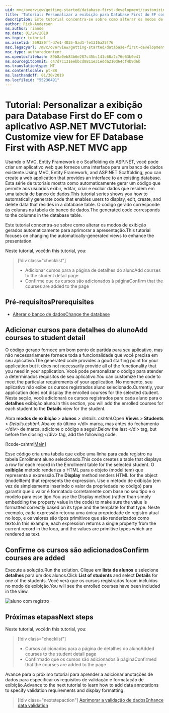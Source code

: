 ```yaml
---
uid: mvc/overview/getting-started/database-first-development/customizing-a-view
title: 'Tutorial: Personalizar a exibição para Database First do EF com o aplicativo ASP.NET MVC'
description: Este tutorial concentra-se sobre como alterar os modos de exibição gerados automaticamente para aprimorar a apresentação.
author: Rick-Anderson
ms.author: riande
ms.date: 01/24/2019
ms.topic: tutorial
ms.assetid: 269380ff-d7e1-4035-8ad1-fe1316a25f76
msc.legacyurl: /mvc/overview/getting-started/database-first-development/customizing-a-view
msc.type: authoredcontent
ms.openlocfilehash: 89b8a0eb84b6e287c45bc141c68a2c76e63b0e41
ms.sourcegitcommit: c47d7c131eebbcd8811e31edda210d64cf4b9d6b
ms.translationtype: MT
ms.contentlocale: pt-BR
ms.lasthandoff: 01/30/2019
ms.locfileid: "55236491"
---
```

# <a name="tutorial-customize-view-for-ef-database-first-with-aspnet-mvc-app"></a><span data-ttu-id="c2e8f-103">Tutorial: Personalizar a exibição para Database First do EF com o aplicativo ASP.NET MVC</span><span class="sxs-lookup"><span data-stu-id="c2e8f-103">Tutorial: Customize view for EF Database First with ASP.NET MVC app</span></span>

<span data-ttu-id="c2e8f-104">Usando o MVC, Entity Framework e o Scaffolding do ASP.NET, você pode criar um aplicativo web que fornece uma interface para um banco de dados existente.</span><span class="sxs-lookup"><span data-stu-id="c2e8f-104">Using MVC, Entity Framework, and ASP.NET Scaffolding, you can create a web application that provides an interface to an existing database.</span></span> <span data-ttu-id="c2e8f-105">Esta série de tutoriais mostra como automaticamente gerar um código que permite aos usuários exibir, editar, criar e excluir dados que residem em uma tabela de banco de dados.</span><span class="sxs-lookup"><span data-stu-id="c2e8f-105">This tutorial series shows you how to automatically generate code that enables users to display, edit, create, and delete data that resides in a database table.</span></span> <span data-ttu-id="c2e8f-106">O código gerado corresponde às colunas na tabela de banco de dados.</span><span class="sxs-lookup"><span data-stu-id="c2e8f-106">The generated code corresponds to the columns in the database table.</span></span>

<span data-ttu-id="c2e8f-107">Este tutorial concentra-se sobre como alterar os modos de exibição gerados automaticamente para aprimorar a apresentação.</span><span class="sxs-lookup"><span data-stu-id="c2e8f-107">This tutorial focuses on changing the automatically-generated views to enhance the presentation.</span></span>

<span data-ttu-id="c2e8f-108">Neste tutorial, você:</span><span class="sxs-lookup"><span data-stu-id="c2e8f-108">In this tutorial, you:</span></span>

> [!div class="checklist"]
> * <span data-ttu-id="c2e8f-109">Adicionar cursos para a página de detalhes do aluno</span><span class="sxs-lookup"><span data-stu-id="c2e8f-109">Add courses to the student detail page</span></span>
> * <span data-ttu-id="c2e8f-110">Confirme que os cursos são adicionados à página</span><span class="sxs-lookup"><span data-stu-id="c2e8f-110">Confirm that the courses are added to the page</span></span>

## <a name="prerequisites"></a><span data-ttu-id="c2e8f-111">Pré-requisitos</span><span class="sxs-lookup"><span data-stu-id="c2e8f-111">Prerequisites</span></span>

* [<span data-ttu-id="c2e8f-112">Alterar o banco de dados</span><span class="sxs-lookup"><span data-stu-id="c2e8f-112">Change the database</span></span>](changing-the-database.md)

## <a name="add-courses-to-student-detail"></a><span data-ttu-id="c2e8f-113">Adicionar cursos para detalhes do aluno</span><span class="sxs-lookup"><span data-stu-id="c2e8f-113">Add courses to student detail</span></span>

<span data-ttu-id="c2e8f-114">O código gerado fornece um bom ponto de partida para seu aplicativo, mas não necessariamente fornece toda a funcionalidade que você precisa em seu aplicativo.</span><span class="sxs-lookup"><span data-stu-id="c2e8f-114">The generated code provides a good starting point for your application but it does not necessarily provide all of the functionality that you need in your application.</span></span> <span data-ttu-id="c2e8f-115">Você pode personalizar o código para atender a determinados requisitos de seu aplicativo.</span><span class="sxs-lookup"><span data-stu-id="c2e8f-115">You can customize the code to meet the particular requirements of your application.</span></span> <span data-ttu-id="c2e8f-116">No momento, seu aplicativo não exibe os cursos registrados aluno selecionado.</span><span class="sxs-lookup"><span data-stu-id="c2e8f-116">Currently, your application does not display the enrolled courses for the selected student.</span></span> <span data-ttu-id="c2e8f-117">Nesta seção, você adicionará os cursos registrados para cada aluno para o **detalhes** exibição aluno.</span><span class="sxs-lookup"><span data-stu-id="c2e8f-117">In this section, you will add the enrolled courses for each student to the **Details** view for the student.</span></span>

<span data-ttu-id="c2e8f-118">Abra **modos de exibição** > **alunos** > *details. cshtml*.</span><span class="sxs-lookup"><span data-stu-id="c2e8f-118">Open **Views** > **Students** > *Details.cshtml*.</span></span> <span data-ttu-id="c2e8f-119">Abaixo do último &lt;/dl&gt; marca, mas antes do fechamento &lt;/div&gt; de marca, adicione o código a seguir.</span><span class="sxs-lookup"><span data-stu-id="c2e8f-119">Below the last &lt;/dl&gt; tag, but before the closing &lt;/div&gt; tag, add the following code.</span></span>

[!code-cshtml[Main](customizing-a-view/samples/sample1.cshtml)]

<span data-ttu-id="c2e8f-120">Esse código cria uma tabela que exibe uma linha para cada registro na tabela Enrollment aluno selecionado.</span><span class="sxs-lookup"><span data-stu-id="c2e8f-120">This code creates a table that displays a row for each record in the Enrollment table for the selected student.</span></span> <span data-ttu-id="c2e8f-121">O **exibição** método renderiza o HTML para o objeto (modelItem) que representa a expressão.</span><span class="sxs-lookup"><span data-stu-id="c2e8f-121">The **Display** method renders HTML for the object (modelItem) that represents the expression.</span></span> <span data-ttu-id="c2e8f-122">Use o método de exibição (em vez de simplesmente inserindo o valor da propriedade no código) para garantir que o valor é formatado corretamente com base no seu tipo e o modelo para esse tipo.</span><span class="sxs-lookup"><span data-stu-id="c2e8f-122">You use the Display method (rather than simply embedding the property value in the code) to make sure the value is formatted correctly based on its type and the template for that type.</span></span> <span data-ttu-id="c2e8f-123">Neste exemplo, cada expressão retorna uma única propriedade de registro atual no loop, e os valores são tipos primitivos que são renderizados como texto.</span><span class="sxs-lookup"><span data-stu-id="c2e8f-123">In this example, each expression returns a single property from the current record in the loop, and the values are primitive types which are rendered as text.</span></span>

## <a name="confirm-courses-are-added"></a><span data-ttu-id="c2e8f-124">Confirme os cursos são adicionados</span><span class="sxs-lookup"><span data-stu-id="c2e8f-124">Confirm courses are added</span></span>

<span data-ttu-id="c2e8f-125">Execute a solução.</span><span class="sxs-lookup"><span data-stu-id="c2e8f-125">Run the solution.</span></span> <span data-ttu-id="c2e8f-126">Clique em **lista de alunos** e selecione **detalhes** para um dos alunos.</span><span class="sxs-lookup"><span data-stu-id="c2e8f-126">Click **List of students** and select **Details** for one of the students.</span></span> <span data-ttu-id="c2e8f-127">Você verá que os cursos registrados foram incluídos no modo de exibição.</span><span class="sxs-lookup"><span data-stu-id="c2e8f-127">You will see the enrolled courses have been included in the view.</span></span>

![aluno com registro](customizing-a-view/_static/image1.png)

## <a name="next-steps"></a><span data-ttu-id="c2e8f-129">Próximas etapas</span><span class="sxs-lookup"><span data-stu-id="c2e8f-129">Next steps</span></span>
<span data-ttu-id="c2e8f-130">Neste tutorial, você:</span><span class="sxs-lookup"><span data-stu-id="c2e8f-130">In this tutorial, you:</span></span>

> [!div class="checklist"]
> * <span data-ttu-id="c2e8f-131">Cursos adicionados para a página de detalhes do aluno</span><span class="sxs-lookup"><span data-stu-id="c2e8f-131">Added courses to the student detail page</span></span>
> * <span data-ttu-id="c2e8f-132">Confirmado que os cursos são adicionados à página</span><span class="sxs-lookup"><span data-stu-id="c2e8f-132">Confirmed that the courses are added to the page</span></span>

<span data-ttu-id="c2e8f-133">Avance para o próximo tutorial para aprender a adicionar anotações de dados para especificar os requisitos de validação e formatação de exibição.</span><span class="sxs-lookup"><span data-stu-id="c2e8f-133">Advance to the next tutorial to learn how to add data annotations to specify validation requirements and display formatting.</span></span>
> [!div class="nextstepaction"]
> [<span data-ttu-id="c2e8f-134">Aprimorar a validação de dados</span><span class="sxs-lookup"><span data-stu-id="c2e8f-134">Enhance data validation</span></span>](enhancing-data-validation.md)
